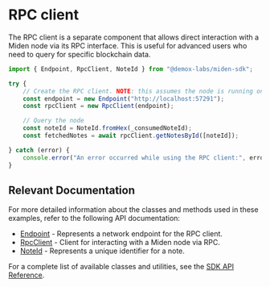 # RPC client

The RPC client is a separate component that allows direct interaction with a Miden node via its RPC interface. This is useful for advanced users who need to query for specific blockchain data.

```typescript
import { Endpoint, RpcClient, NoteId } from "@demox-labs/miden-sdk";

try {
    // Create the RPC client. NOTE: this assumes the node is running on localhost
    const endpoint = new Endpoint("http://localhost:57291");
    const rpcClient = new RpcClient(endpoint);

    // Query the node
    const noteId = NoteId.fromHex(_consumedNoteId);
    const fetchedNotes = await rpcClient.getNotesById([noteId]);

} catch (error) {
    console.error("An error occurred while using the RPC client:", error.message);
}
```

## Relevant Documentation

For more detailed information about the classes and methods used in these examples, refer to the following API documentation:

- [Endpoint](docs/src/web-client/api/classes/Endpoint.md) - Represents a network endpoint for the RPC client.
- [RpcClient](docs/src/web-client/api/classes/RpcClient.md) - Client for interacting with a Miden node via RPC.
- [NoteId](docs/src/web-client/api/classes/NoteId.md) - Represents a unique identifier for a note.

For a complete list of available classes and utilities, see the [SDK API Reference](docs/src/web-client/api/README.md).

